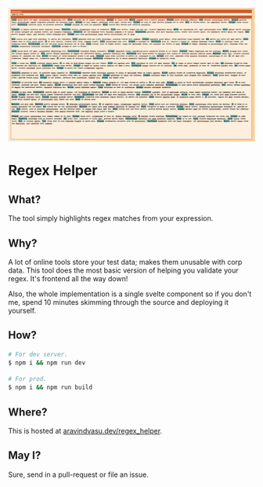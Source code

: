 ![Regex Helper](./screen.png)

# Regex Helper

## What?
The tool simply highlights regex matches from your expression.

## Why?
A lot of online tools store your test data; makes them unusable with corp data.
This tool does the most basic version of helping you validate your regex. It's
frontend all the way down!

Also, the whole implementation is a single svelte component so if you don't me,
spend 10 minutes skimming through the source and deploying it yourself.

## How?

```sh
# For dev server.
$ npm i && npm run dev

# For prod.
$ npm i && npm run build
```

## Where?

This is hosted at [aravindvasu.dev/regex_helper](https://aravindvasu.dev/regex_helper/).

## May I?

Sure, send in a pull-request or file an issue.